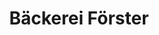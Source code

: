 ---
title: "Bäckerei Förster"
url: /glauchau/baeckerei-foerster-grenayer-strasse/
shop: Bäckerei
---